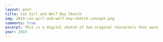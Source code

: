 ```yaml
---
layout: post
title: Cat Girl and Wolf Boy Sketch
img: 2019-cat-girl-and-wolf-boy-sketch-concept.png
comments: true
excerpt: This is a digital sketch of two original characters that were never used for anything. The girl is a black cat, and the boy is a silver wolf.
year: 2019
---
```

